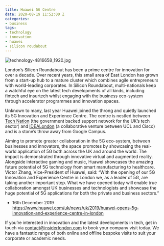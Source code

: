 ```yaml
---
title: Huawei 5G Centre
date: 2020-08-19 11:52:00 Z
categories:
- business
tags:
- technology
- innovation
- huawei
- silicon roudabout
---
```


![technology-4816658_1920.jpg](/uploads/technology-4816658_1920.jpg)

London’s Silicon Roundabout has been a prime centre for innovation for over a decade. Over recent years, this small area of East London has grown from a start-up hub to a mature cluster which combines agile entrepreneurs with world-leading corporates. In Silicon Roundabout, multi-nationals keep a watchful eye on the latest tech developments of all kinds, including fintech and insurtech whilst engaging with the business eco-system through accelerator programmes and innovation spaces.

Unknown to many, last year Huawei joined the throng and quietly launched its 5G Innovation and Experience Centre. The centre is nestled between [Tech Nation](https://technation.io/) (the government backed support network for the UK’s tech sector) and [IDEALondon](https://www.idealondon.co.uk/) (a collaborative venture between UCL and Cisco) and is a stone’s throw away from Google Campus. 

Aiming to promote greater collaboration in the 5G eco-system, between businesses and innovators, the space promotes  by showcasing the real-world application of 5G both across the UK and around the world. The impact is demonstrated through innovative virtual and augmented reality. Alongside interactive gaming and music, Huawei showcases the amazing future potential of 5G technology from smart manufacturing to healthcare.
Victor Zhang, Vice-President of Huawei, said: “With the opening of our 5G Innovation and Experience Centre in London we, as a leader of 5G, are taking another important step. What we have opened today will enable true collaboration amongst UK businesses and technologists and showcase the huge potential of 5G applications for both the private and business sectors.”
-	16th December 2019 https://www.huawei.com/uk/news/uk/2019/huawei-opens-5g-innovation-and-experience-centre-in-london

If you’re interested in innovation and the latest developments in tech, get in touch via contact@insiderlondon.com to book your company visit today. We have a fantastic range of both online and offline bespoke visits to suit your corporate or academic needs. 
